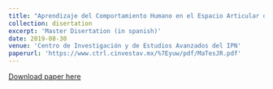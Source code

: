 ```yaml
---
title: "Aprendizaje del Comportamiento Humano en el Espacio Articular del Robot Utilizando Redes Neuronales"
collection: disertation
excerpt: 'Master Disertation (in spanish)'
date: 2019-08-30
venue: 'Centro de Investigación y de Estudios Avanzados del IPN'
paperurl: 'https://www.ctrl.cinvestav.mx/%7Eyuw/pdf/MaTesJR.pdf'
---
```


[Download paper here](https://www.ctrl.cinvestav.mx/%7Eyuw/pdf/MaTesJR.pdf)


